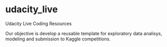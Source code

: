 # udacity_live
Udacity Live Coding Resources

Our objective is develop a reusable template for exploratory data analisys, modeling and submission to Kaggle competitions. 
